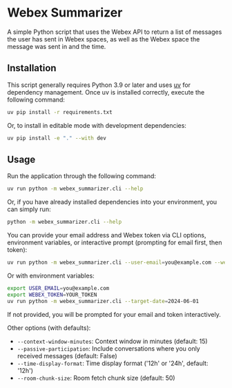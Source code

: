 # Webex Summarizer

A simple Python script that uses the Webex API to return a list of messages the user has sent in Webex spaces, as well as the Webex space the message was sent in and the time.

## Installation

This script generally requires Python 3.9 or later and uses [uv](https://github.com/astral-sh/uv) for dependency management. Once uv is installed correctly, execute the following command:

```bash
uv pip install -r requirements.txt
```

Or, to install in editable mode with development dependencies:

```bash
uv pip install -e "." --with dev
```

## Usage

Run the application through the following command:

```bash
uv run python -m webex_summarizer.cli --help
```

Or, if you have already installed dependencies into your environment, you can simply run:

```bash
python -m webex_summarizer.cli --help
```

You can provide your email address and Webex token via CLI options, environment variables, or interactive prompt (prompting for email first, then token):

```bash
uv run python -m webex_summarizer.cli --user-email=you@example.com --webex-token=YOUR_TOKEN --target-date=2024-06-01
```

Or with environment variables:

```bash
export USER_EMAIL=you@example.com
export WEBEX_TOKEN=YOUR_TOKEN
uv run python -m webex_summarizer.cli --target-date=2024-06-01
```

If not provided, you will be prompted for your email and token interactively.

Other options (with defaults):
- `--context-window-minutes`: Context window in minutes (default: 15)
- `--passive-participation`: Include conversations where you only received messages (default: False)
- `--time-display-format`: Time display format ('12h' or '24h', default: '12h')
- `--room-chunk-size`: Room fetch chunk size (default: 50)
